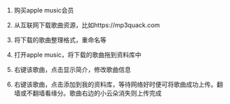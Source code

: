 1. 购买apple music会员

2. 从互联网下载歌曲资源，比如https://mp3quack.com

3. 将下载的歌曲整理格式，重命名等

4. 打开apple music，将下载的歌曲拖到资料库中

5. 右键该歌曲，点击显示简介，修改歌曲信息

6. 右键该歌曲，点击添加到我的资料库，等待网络好时便可将歌曲成功上传。翻墙或不翻墙看缘分。歌曲右边的小云朵消失则上传完成